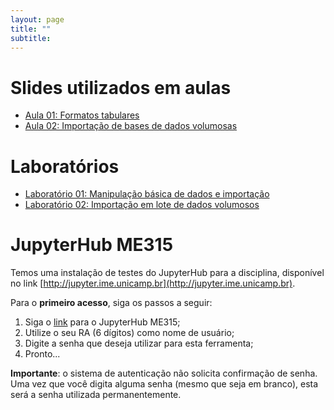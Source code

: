 ```yaml
---
layout: page
title: ""
subtitle:
---
```


# Slides utilizados em aulas

- [Aula 01: Formatos tabulares](aulas/aula01.html)
- [Aula 02: Importação de bases de dados volumosas](aulas/aula02.html)

# Laboratórios

- [Laboratório 01: Manipulação básica de dados e importação](laboratorios/lab01.pdf)
- [Laboratório 02: Importação em lote de dados volumosos](laboratorios/lab02.pdf)

# JupyterHub ME315

Temos uma instalação de testes do JupyterHub para a disciplina, disponível no link [http://jupyter.ime.unicamp.br](http://jupyter.ime.unicamp.br).

Para o **primeiro acesso**, siga os passos a seguir:

1. Siga o [link](http://jupyter.ime.unicamp.br) para o JupyterHub ME315;
2. Utilize o seu RA (6 dígitos) como nome de usuário;
3. Digite a senha que deseja utilizar para esta ferramenta;
4. Pronto...

**Importante**: o sistema de autenticação não solicita confirmação de senha. Uma vez que você digita alguma senha (mesmo que seja em branco), esta será a senha utilizada permanentemente.
